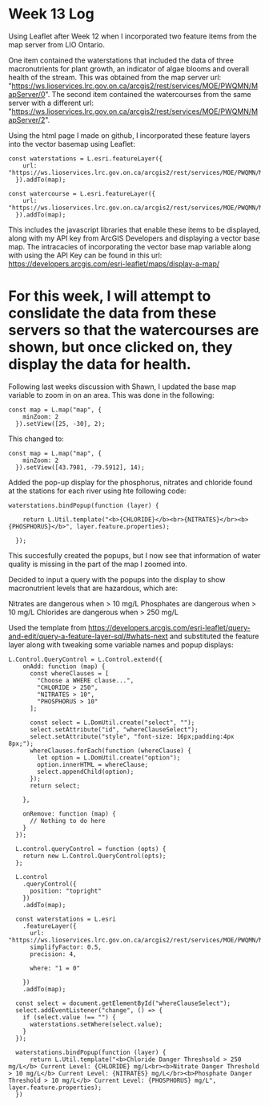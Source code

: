# Week 13 Log

 Using Leaflet after Week 12 when I incorporated two feature items from the map server from LIO Ontario.

One item contained the waterstations that included the data of three macronutrients for plant growth, an indicator of algae blooms and overall health of the stream.
This was obtained from the map server url: "https://ws.lioservices.lrc.gov.on.ca/arcgis2/rest/services/MOE/PWQMN/MapServer/0".
The second item contained the watercourses from the same server with a different url: "https://ws.lioservices.lrc.gov.on.ca/arcgis2/rest/services/MOE/PWQMN/MapServer/2".

Using the html page I made on github, I incorporated these feature layers into the vector basemap using Leaflet:

    const waterstations = L.esri.featureLayer({
        url: "https://ws.lioservices.lrc.gov.on.ca/arcgis2/rest/services/MOE/PWQMN/MapServer/0"
      }).addTo(map); 

    const watercourse = L.esri.featureLayer({
        url: "https://ws.lioservices.lrc.gov.on.ca/arcgis2/rest/services/MOE/PWQMN/MapServer/2"
      }).addTo(map);

This includes the javascript libraries that enable these items to be displayed, along with my API key from ArcGIS Developers and displaying a vector base map.
The intracacies of incorporating the vector base map variable along with using the API Key can be found in this url: https://developers.arcgis.com/esri-leaflet/maps/display-a-map/

# For this week, I will attempt to conslidate the data from these servers so that the watercourses are shown, but once clicked on, they display the data for health.

Following last weeks discussion with Shawn, I updated the base map variable to zoom in on an area. This was done in the following:

    const map = L.map("map", {
        minZoom: 2
      }).setView([25, -30], 2);

This changed to:

    const map = L.map("map", {
        minZoom: 2
      }).setView([43.7981, -79.5912], 14);

Added the pop-up display for the phosphorus, nitrates and chloride found at the stations for each river using hte following code:

    waterstations.bindPopup(function (layer) {

        return L.Util.template("<b>{CHLORIDE}</b><br>{NITRATES}</br><b>{PHOSPHORUS}</b>", layer.feature.properties);

      });

This succesfully created the popups, but I now see that information of water quality is missing in the part of the map I zoomed into.

Decided to input a query with the popups into the display to show macronutrient levels that are hazardous, which are:

Nitrates are dangerous when > 10 mg/L
Phosphates are dangerous when > 10 mg/L
Chlorides are dangerous when > 250 mg/L 

Used the template from https://developers.arcgis.com/esri-leaflet/query-and-edit/query-a-feature-layer-sql/#whats-next and substituted the feature layer along with tweaking some variable names and popup displays:


    L.Control.QueryControl = L.Control.extend({
        onAdd: function (map) {
          const whereClauses = [
            "Choose a WHERE clause...",
            "CHLORIDE > 250",
            "NITRATES > 10",
            "PHOSPHORUS > 10"
          ];

          const select = L.DomUtil.create("select", "");
          select.setAttribute("id", "whereClauseSelect");
          select.setAttribute("style", "font-size: 16px;padding:4px 8px;");
          whereClauses.forEach(function (whereClause) {
            let option = L.DomUtil.create("option");
            option.innerHTML = whereClause;
            select.appendChild(option);
          });
          return select;

        },

        onRemove: function (map) {
          // Nothing to do here
        }
      });

      L.control.queryControl = function (opts) {
        return new L.Control.QueryControl(opts);
      };

      L.control
        .queryControl({
          position: "topright"
        })
        .addTo(map);

      const waterstations = L.esri
        .featureLayer({
          url: "https://ws.lioservices.lrc.gov.on.ca/arcgis2/rest/services/MOE/PWQMN/MapServer/0",
          simplifyFactor: 0.5,
          precision: 4,

          where: "1 = 0"

        })
        .addTo(map);

      const select = document.getElementById("whereClauseSelect");
      select.addEventListener("change", () => {
        if (select.value !== "") {
          waterstations.setWhere(select.value);
        }
      });

      waterstations.bindPopup(function (layer) {
          return L.Util.template("<b>Chloride Danger Threshsold > 250 mg/L</b> Current Level: {CHLORIDE} mg/L<br><b>Nitrate Danger Threshold > 10 mg/L</b> Current Level: {NITRATES} mg/L</br><b>Phosphate Danger Threshold > 10 mg/L</b> Current Level: {PHOSPHORUS} mg/L", layer.feature.properties);
      })

